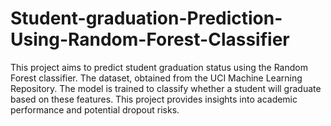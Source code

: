 # Student-graduation-Prediction-Using-Random-Forest-Classifier
This project aims to predict student graduation status using the Random Forest classifier. The dataset, obtained from the UCI Machine Learning Repository. The model is trained to classify whether a student will graduate based on these features. This project provides insights into academic performance and potential dropout risks.
